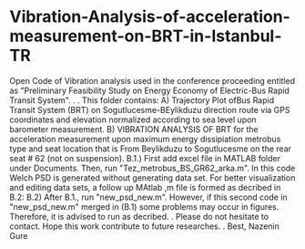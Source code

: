 # Vibration-Analysis-of-acceleration-measurement-on-BRT-in-Istanbul-TR
Open Code of Vibration analysis used in the conference proceeding entitled as "Preliminary Feasibility Study on Energy Economy of Electric-Bus Rapid Transit System".
.
.
This folder contains:
A) Trajectory Plot ofBus Rapid Transit System (BRT) on Sogutlucesme-BEylikduzu direction route via GPS coordinates and elevation normalized according to sea level upon barometer measurement.
B) VIBRATION ANALYSIS OF BRT for the acceleration measurement upon maximum energy dissipiation metrobus type and seat location that is From Beylikduzu to Sogutlucesme on the rear seat # 62 (not on suspension).
  B.1.) First add excel file in MATLAB folder under Documents. Then, run "Tez_metrobus_BS_GR62_arka.m". In this code Welch PSD is generated without generating data set. For better visualization and editing data sets, a follow up MAtlab ,m file is formed as decribed in B.2:
  B.2) After B.1., run "new_psd_new.m". However, if this second code in "new_psd_new.m" merged in (B.1) some problems may occur in figures. Therefore, it is advised to run as decribed.
  .
  Please do not hesitate to contact. Hope this work contribute to future researches.
  .
  Best,
  Nazenin Gure
